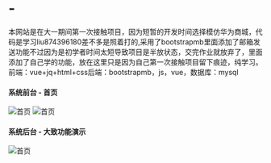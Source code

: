 # -
本网站是在大一期间第一次接触项目，因为短暂的开发时间选择模仿华为商城，代码是学习liu874396180差不多是照着打的,采用了bootstrapmb里面添加了邮箱发送功能不过因为是初学者时间太短导致项目是半放状态，交完作业就放弃了，里面添加了自己学的功能，放在这里只是因为自己第一次接触项目留下痕迹，纯学习。前端：vue+jq+html+css后端：bootstrapmb，js，vue，数据库：mysql
#### 系统前台 - 首页

![首页](https://github.com/Tsaiboosm/Huan/tree/main/saobs/1.png)
![首页](https://github.com/Tsaiboosm/Huan/tree/main/saobs/2.png)

#### 系统后台 - 大致功能演示

![首页](https://github.com/Tsaiboosm/Huan/tree/main/saobs/3.png)
